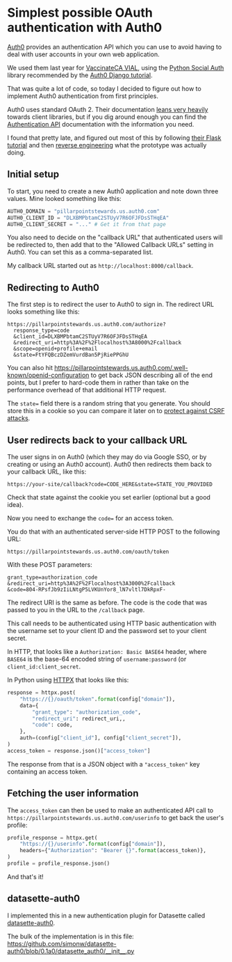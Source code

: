 # Simplest possible OAuth authentication with Auth0

[Auth0](https://auth0.com/) provides an authentication API which you can use to avoid having to deal with user accounts in your own web application.

We used them last year for [VaccinateCA VIAL](https://github.com/CAVaccineInventory/vial), using the [Python Social Auth](https://github.com/python-social-auth/social-app-django) library recommended by the [Auth0 Django tutorial](https://auth0.com/docs/quickstart/webapp/django/01-login).

That was quite a lot of code, so today I decided to figure out how to implement Auth0 authentication from first principles.

Auth0 uses standard OAuth 2. Their documentation [leans very heavily](https://auth0.com/docs/quickstart/webapp) towards client libraries, but if you dig around enough you can find the [Authentication API](https://auth0.com/docs/api/authentication) documentation with the information you need.

I found that pretty late, and figured out most of this by following [their Flask tutorial](https://auth0.com/docs/quickstart/webapp/python) and then [reverse engineering](https://github.com/natbat/pillarpointstewards/issues/6) what the prototype was actually doing.

## Initial setup

To start, you need to create a new Auth0 application and note down three values. Mine looked something like this:
```python
AUTH0_DOMAIN = "pillarpointstewards.us.auth0.com"
AUTH0_CLIENT_ID = "DLXBMPbtamC2STUyV7R6OFJFDsSTHqEA"
AUTH0_CLIENT_SECRET = "..." # Get it from that page
```
You also need to decide on the "callback URL" that authenticated users will be redirected to, then add that to the "Allowed Callback URLs" setting in Auth0. You can set this as a comma-separated list.

My callback URL started out as `http://localhost:8000/callback`.

## Redirecting to Auth0

The first step is to redirect the user to Auth0 to sign in. The redirect URL looks something like this:
```
https://pillarpointstewards.us.auth0.com/authorize?
  response_type=code
  &client_id=DLXBMPbtamC2STUyV7R6OFJFDsSTHqEA
  &redirect_uri=http%3A%2F%2Flocalhost%3A8000%2Fcallback
  &scope=openid+profile+email
  &state=FtYFQBczDZemVurdBan5PjRiePPGhU
```
You can also hit https://pillarpointstewards.us.auth0.com/.well-known/openid-configuration to get back JSON describing all of the end points, but I prefer to hard-code them in rather than take on the performance overhead of that additional HTTP request.

The `state=` field there is a random string that you generate. You should store this in a cookie so you can compare it later on to [protect against CSRF attacks](https://auth0.com/docs/secure/attack-protection/state-parameters).

## User redirects back to your callback URL

The user signs in on Auth0 (which they may do via Google SSO, or by creating or using an Auth0 account). Auth0 then redirects them back to your callback URL, like this:

    https://your-site/callback?code=CODE_HERE&state=STATE_YOU_PROVIDED

Check that state against the cookie you set earlier (optional but a good idea).

Now you need to exchange the `code=` for an access token.

You do that with an authenticated server-side HTTP POST to the following URL:

`https://pillarpointstewards.us.auth0.com/oauth/token`

With these POST parameters:

```
grant_type=authorization_code
&redirect_uri=http%3A%2F%2Flocalhost%3A3000%2Fcallback
&code=804-RPsfJb9zIiLNtgP5LVKUnYor8_lN7vltl7DkRpxF-
```
The redirect URI is the same as before. The code is the code that was passed to you in the URL to the `/callback` page.

This call needs to be authenticated using HTTP basic authentication with the username set to your client ID and the password set to your client secret.

In HTTP, that looks like a `Authorization: Basic BASE64` header, where `BASE64` is the base-64 encoded string of `username:password` (or `client_id:client_secret`.

In Python using [HTTPX](https://www.python-httpx.org) that looks like this:

```python
response = httpx.post(
    "https://{}/oauth/token".format(config["domain"]),
    data={
        "grant_type": "authorization_code",
        "redirect_uri": redirect_uri,,
        "code": code,
    },
    auth=(config["client_id"], config["client_secret"]),
)
access_token = response.json()["access_token"]
```
The response from that is a JSON object with a `"access_token"` key containing an access token.

## Fetching the user information

The `access_token` can then be used to make an authenticated API call to `https://pillarpointstewards.us.auth0.com/userinfo` to get back the user's profile:

```python
profile_response = httpx.get(
    "https://{}/userinfo".format(config["domain"]),
    headers={"Authorization": "Bearer {}".format(access_token)},
)
profile = profile_response.json()
```
And that's it!

## datasette-auth0

I implemented this in a new authentication plugin for Datasette called [datasette-auth0](https://datasette.io/plugins/datasette-auth0).

The bulk of the implementation is in this file: <https://github.com/simonw/datasette-auth0/blob/0.1a0/datasette_auth0/__init__.py>
